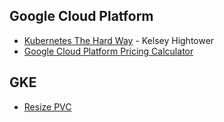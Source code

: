 ## Google Cloud Platform

- [Kubernetes The Hard Way](https://github.com/kelseyhightower/kubernetes-the-hard-way) - Kelsey Hightower
- [Google Cloud Platform Pricing Calculator](https://cloud.google.com/products/calculator/)

## GKE

- [Resize PVC](https://kubernetes.io/blog/2018/07/12/resizing-persistent-volumes-using-kubernetes/)
